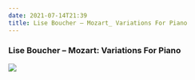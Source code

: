 ```yaml
---
date: 2021-07-14T21:39
title: Lise Boucher – Mozart_ Variations For Piano 
---
```

### Lise Boucher – Mozart: Variations For Piano 
[![](https://img.discogs.com/j7wHB3IaQ3RVXcWTo7_p4o6F3X4=/fit-in/600x596/filters:strip_icc():format(jpeg):mode_rgb():quality(90)/discogs-images/R-14799005-1581860857-1199.jpeg.jpg)][1] 

[1]: https://www.discogs.com/release/14799005